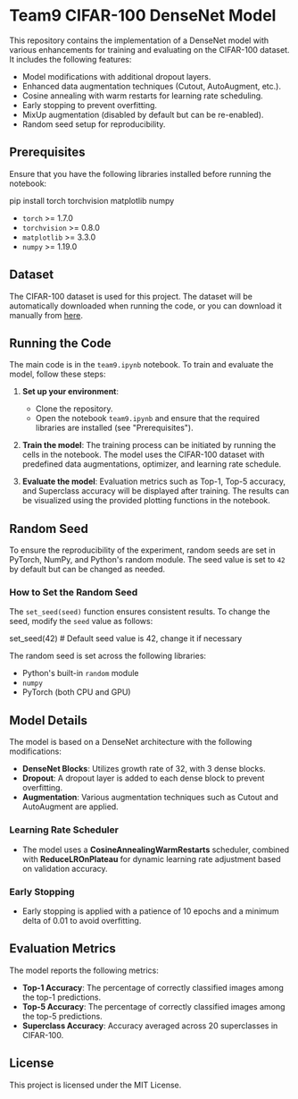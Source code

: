 # Team9 CIFAR-100 DenseNet Model

This repository contains the implementation of a DenseNet model with various enhancements for training and evaluating on the CIFAR-100 dataset. It includes the following features:
- Model modifications with additional dropout layers.
- Enhanced data augmentation techniques (Cutout, AutoAugment, etc.).
- Cosine annealing with warm restarts for learning rate scheduling.
- Early stopping to prevent overfitting.
- MixUp augmentation (disabled by default but can be re-enabled).
- Random seed setup for reproducibility.

## Prerequisites

Ensure that you have the following libraries installed before running the notebook:

pip install torch torchvision matplotlib numpy

- `torch` >= 1.7.0
- `torchvision` >= 0.8.0
- `matplotlib` >= 3.3.0
- `numpy` >= 1.19.0

## Dataset

The CIFAR-100 dataset is used for this project. The dataset will be automatically downloaded when running the code, or you can download it manually from [here](https://www.cs.toronto.edu/~kriz/cifar.html).

## Running the Code

The main code is in the `team9.ipynb` notebook. To train and evaluate the model, follow these steps:

1. **Set up your environment**:
    - Clone the repository.
    - Open the notebook `team9.ipynb` and ensure that the required libraries are installed (see "Prerequisites").

2. **Train the model**:
    The training process can be initiated by running the cells in the notebook. The model uses the CIFAR-100 dataset with predefined data augmentations, optimizer, and learning rate schedule.

3. **Evaluate the model**:
    Evaluation metrics such as Top-1, Top-5 accuracy, and Superclass accuracy will be displayed after training. The results can be visualized using the provided plotting functions in the notebook.

## Random Seed

To ensure the reproducibility of the experiment, random seeds are set in PyTorch, NumPy, and Python's random module. The seed value is set to `42` by default but can be changed as needed. 

### How to Set the Random Seed

The `set_seed(seed)` function ensures consistent results. To change the seed, modify the `seed` value as follows:

set_seed(42)  # Default seed value is 42, change it if necessary

The random seed is set across the following libraries:
- Python's built-in `random` module
- `numpy`
- PyTorch (both CPU and GPU)

## Model Details

The model is based on a DenseNet architecture with the following modifications:
- **DenseNet Blocks**: Utilizes growth rate of 32, with 3 dense blocks.
- **Dropout**: A dropout layer is added to each dense block to prevent overfitting.
- **Augmentation**: Various augmentation techniques such as Cutout and AutoAugment are applied.

### Learning Rate Scheduler

- The model uses a **CosineAnnealingWarmRestarts** scheduler, combined with **ReduceLROnPlateau** for dynamic learning rate adjustment based on validation accuracy.

### Early Stopping

- Early stopping is applied with a patience of 10 epochs and a minimum delta of 0.01 to avoid overfitting.

## Evaluation Metrics

The model reports the following metrics:
- **Top-1 Accuracy**: The percentage of correctly classified images among the top-1 predictions.
- **Top-5 Accuracy**: The percentage of correctly classified images among the top-5 predictions.
- **Superclass Accuracy**: Accuracy averaged across 20 superclasses in CIFAR-100.

## License

This project is licensed under the MIT License.

